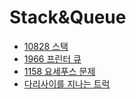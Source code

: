 # Stack&Queue

- [10828 스택](./10828.cpp)
- [1966 프린터 큐](./1966.cpp)
- [1158 요세푸스 문제](./1158.cpp)
- [다리사이를 지나는 트럭](./다리사이를지나는트럭.cpp)
